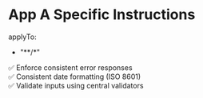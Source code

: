 # App A Specific Instructions

applyTo:
  - "**/*"

✅ Enforce consistent error responses  
✅ Consistent date formatting (ISO 8601)  
✅ Validate inputs using central validators
